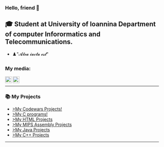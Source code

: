 ### Hello, friend  👋

## 🎓 Student at University of Ioannina Department of computer Inforormatics and Telecommunications.

- ♟️"𝓐𝓵𝓮𝓪 𝓲𝓪𝓬𝓽𝓪 𝓮𝓼𝓽"



### My media:


[<img align="left" alt="codeSTACKr | Facebook" width="22px" src="https://cdn.jsdelivr.net/npm/simple-icons@3.13.0/icons/facebook.svg" />][facebook]
[<img align="left" alt="codeSTACKr | Instagram" width="22px" src="https://cdn.jsdelivr.net/npm/simple-icons@v3/icons/instagram.svg" />][instagram]

<br />


---



### 📚 My Projects

<!-- BLOG-POST-LIST:START -->
- [>My Codewars Projects!](https://github.com/users/AlexandrosPanag/projects/5)
- [>My C programs!](https://github.com/users/AlexandrosPanag/projects/4)
- [>My HTML Projects](https://github.com/users/AlexandrosPanag/projects/3)
- [>My MIPS Assembly Projects](https://github.com/users/AlexandrosPanag/projects/2)
- [>My Java Projects](https://github.com/users/AlexandrosPanag/projects/1)
- [>My C++ Projects](https://github.com/users/AlexandrosPanag/projects/6)
<!-- BLOG-POST-LIST:END -->


---



[facebook]: https://www.facebook.com/AlexandrosPanag/
[instagram]: https://www.instagram.com/alex.panag/
